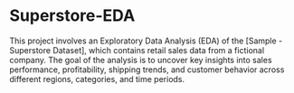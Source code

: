 # Superstore-EDA
This project involves an Exploratory Data Analysis (EDA) of the [Sample - Superstore Dataset], which contains retail sales data from a fictional company. The goal of the analysis is to uncover key insights into sales performance, profitability, shipping trends, and customer behavior across different regions, categories, and time periods.
